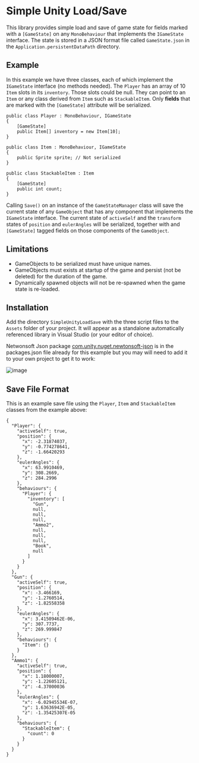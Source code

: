# Simple Unity Load/Save

This library provides simple load and save of game state for fields marked with a ```[GameState]``` on any ```MonoBehaviour``` that implements the ```IGameState``` interface. The state is stored in a JSON format file called ```GameState.json``` in the ```Application.persistentDataPath``` directory. 

## Example ##

In this example we have three classes, each of which implement the ```IGameState``` interface (no methods needed).
The ```Player``` has an array of 10 ```Item``` slots in its ```inventory```. 
Those slots could be null. They can point to an ```Item``` or any class derived from ```Item``` such as ```StackableItem```.
Only **fields** that are marked with the ```[GameState]``` attribute will be serialized.

```
public class Player : MonoBehaviour, IGameState
{
    [GameState]
    public Item[] inventory = new Item[10];
}

public class Item : MonoBehaviour, IGameState
{
    public Sprite sprite; // Not serialized
}

public class StackableItem : Item
{
    [GameState]
    public int count;
}
```

Calling ```Save()``` on an instance of the ```GameStateManager``` class will save the current state of any ```GameObject``` that has any component that implements the ```IGameState``` interface. The current state of ```activeSelf``` and the ```transform``` states of ```position``` and ```eulerAngles``` will be serialized, together with and ```[GameState]``` tagged fields on those components of the ```GameObject```.

## Limitations ## 

- GameObjects to be serialized must have unique names.
- GameObjects must exists at startup of the game and persist (not be deleted) for the duration of the game.
- Dynamically spawned objects will not be re-spawned when the game state is re-loaded.

## Installation ## 

Add the directory ```SimpleUnityLoadSave``` with the three script files to the ```Assets``` folder of your project. It will appear as a standalone automatically referenced library in Visual Studio (or your editor of choice).

Netwonsoft Json package [com.unity.nuget.newtonsoft-json](https://docs.unity3d.com/Packages/com.unity.nuget.newtonsoft-json@3.1/manual/index.html) is in the packages.json file already for this example but you may will need to add it to your own project to get it to work:

![image](https://user-images.githubusercontent.com/1547800/229220651-4baa6feb-5714-4a24-8bca-1a997caf347a.png)

## Save File Format ##

This is an example save file using the ```Player```, ```Item``` and ```StackableItem``` classes from the example above:

```
{
  "Player": {
    "activeSelf": true,
    "position": {
      "x": -2.31874037,
      "y": -0.774278641,
      "z": -1.66420293
    },
    "eulerAngles": {
      "x": 63.9910469,
      "y": 308.2669,
      "z": 284.2996
    },
    "behaviours": {
      "Player": {
        "inventory": [
          "Gun",
          null,
          null,
          null,
          "Ammo2",
          null,
          null,
          null,
          "Book",
          null
        ]
      }
    }
  },
  "Gun": {
    "activeSelf": true,
    "position": {
      "x": -3.466169,
      "y": -1.2760514,
      "z": -1.82558358
    },
    "eulerAngles": {
      "x": 3.41509462E-06,
      "y": 307.7737,
      "z": 269.999847
    },
    "behaviours": {
      "Item": {}
    }
  },
  "Ammo1": {
    "activeSelf": true,
    "position": {
      "x": 1.18000007,
      "y": -1.22605121,
      "z": -4.37000036
    },
    "eulerAngles": {
      "x": -6.02945534E-07,
      "y": 1.63636942E-05,
      "z": -1.35425307E-05
    },
    "behaviours": {
      "StackableItem": {
        "count": 0
      }
    }
  }
}
```

